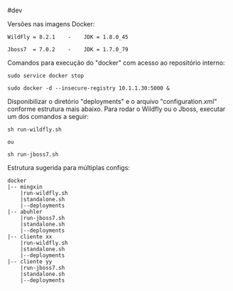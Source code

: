 #dev

Versões nas imagens Docker:

	WildFly = 8.2.1	   -	JDK = 1.8.0_45

	Jboss7  = 7.0.2    - 	JDK = 1.7.0_79


Comandos para execução do "docker" com acesso ao repositório interno:
	
	sudo service docker stop
	
	sudo docker -d --insecure-registry 10.1.1.30:5000 &
	
	
Disponibilizar o diretório "deployments" e o arquivo "configuration.xml" conforme estrutura mais abaixo. Para rodar o Wildfly ou o Jboss, executar um dos comandos a seguir:

	sh run-wildfly.sh

	ou
	
	sh run-jboss7.sh
	

Estrutura sugerida para múltiplas configs:

	docker
	|-- mingxin
		|run-wildfly.sh
  		|standalone.sh
		|--deployments
 	|-- abuhler
 		|run-jboss7.sh
  		|standalone.sh
		|--deployments
  	|-- cliente xx
		|run-wildfly.sh
  		|standalone.sh
		|--deployments
 	|-- cliente yy
  		|run-jboss7.sh
  		|standalone.sh
		|--deployments
	  
